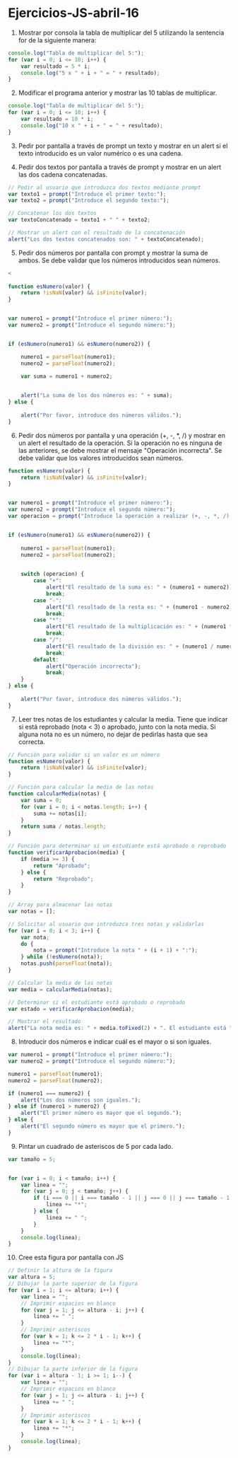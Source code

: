 # Ejercicios-JS-abril-16

1. Mostrar por consola la tabla de multiplicar del 5 utilizando la sentencia for de la siguiente manera:
```javascript
console.log("Tabla de multiplicar del 5:");
for (var i = 0; i <= 10; i++) {
    var resultado = 5 * i;
    console.log("5 x " + i + " = " + resultado);
}
```

2. Modificar el programa anterior y mostrar las 10 tablas de multiplicar.

```javascript
console.log("Tabla de multiplicar del 5:");
for (var i = 0; i <= 10; i++) {
    var resultado = 10 * i;
    console.log("10 x " + i + " = " + resultado);
}
```

3. Pedir por pantalla a través de prompt un texto y mostrar en un alert si el texto introducido es un valor numérico o es una cadena.






4. Pedir dos textos por pantalla a través de prompt y mostrar en un alert las dos cadena concatenadas.
```Javascript
// Pedir al usuario que introduzca dos textos mediante prompt
var texto1 = prompt("Introduce el primer texto:");
var texto2 = prompt("Introduce el segundo texto:");

// Concatenar los dos textos
var textoConcatenado = texto1 + " " + texto2;

// Mostrar un alert con el resultado de la concatenación
alert("Los dos textos concatenados son: " + textoConcatenado);
```

5. Pedir dos números por pantalla con prompt y mostrar la suma de ambos.  Se debe validar que los números introducidos sean números.
```javascript
<
       
function esNumero(valor) {
    return !isNaN(valor) && isFinite(valor);
}


var numero1 = prompt("Introduce el primer número:");
var numero2 = prompt("Introduce el segundo número:");


if (esNumero(numero1) && esNumero(numero2)) {

    numero1 = parseFloat(numero1);
    numero2 = parseFloat(numero2);

    var suma = numero1 + numero2;

   
    alert("La suma de los dos números es: " + suma);
} else {
    
    alert("Por favor, introduce dos números válidos.");
}
```

6. Pedir dos números por pantalla y una operación (+, -, *, /) y mostrar en un alert el resultado de la operación.  Si la operación no es ninguna de las anteriores, se debe mostrar el mensaje "Operación incorrecta".  Se debe validar que los valores introducidos sean números.
```Javascript
function esNumero(valor) {
    return !isNaN(valor) && isFinite(valor);
}


var numero1 = prompt("Introduce el primer número:");
var numero2 = prompt("Introduce el segundo número:");
var operacion = prompt("Introduce la operación a realizar (+, -, *, /):");


if (esNumero(numero1) && esNumero(numero2)) {
   
    numero1 = parseFloat(numero1);
    numero2 = parseFloat(numero2);

    
    switch (operacion) {
        case "+":
            alert("El resultado de la suma es: " + (numero1 + numero2));
            break;
        case "-":
            alert("El resultado de la resta es: " + (numero1 - numero2));
            break;
        case "*":
            alert("El resultado de la multiplicación es: " + (numero1 * numero2));
            break;
        case "/":
            alert("El resultado de la división es: " + (numero1 / numero2));
            break;
        default:
            alert("Operación incorrecta");
            break;
    }
} else {
    
    alert("Por favor, introduce dos números válidos.");
}
```

7. Leer tres notas de los estudiantes y calcular la media.  Tiene que indicar si está reprobado (nota < 3) o aprobado, junto con la nota media.  Si alguna nota no es un número, no dejar de pedirlas hasta que sea correcta.
```Javascript
// Función para validar si un valor es un número
function esNumero(valor) {
    return !isNaN(valor) && isFinite(valor);
}

// Función para calcular la media de las notas
function calcularMedia(notas) {
    var suma = 0;
    for (var i = 0; i < notas.length; i++) {
        suma += notas[i];
    }
    return suma / notas.length;
}

// Función para determinar si un estudiante está aprobado o reprobado
function verificarAprobacion(media) {
    if (media >= 3) {
        return "Aprobado";
    } else {
        return "Reprobado";
    }
}

// Array para almacenar las notas
var notas = [];

// Solicitar al usuario que introduzca tres notas y validarlas
for (var i = 0; i < 3; i++) {
    var nota;
    do {
        nota = prompt("Introduce la nota " + (i + 1) + ":");
    } while (!esNumero(nota));
    notas.push(parseFloat(nota));
}

// Calcular la media de las notas
var media = calcularMedia(notas);

// Determinar si el estudiante está aprobado o reprobado
var estado = verificarAprobacion(media);

// Mostrar el resultado
alert("La nota media es: " + media.toFixed(2) + ". El estudiante está " + estado + ".");


```

8. Introducir dos números e indicar cuál es el mayor o si son iguales.
```Javascript
var numero1 = prompt("Introduce el primer número:");
var numero2 = prompt("Introduce el segundo número:");

numero1 = parseFloat(numero1);
numero2 = parseFloat(numero2);

if (numero1 === numero2) {
    alert("Los dos números son iguales.");
} else if (numero1 > numero2) {
    alert("El primer número es mayor que el segundo.");
} else {
    alert("El segundo número es mayor que el primero.");
}
```
9. Pintar un cuadrado de asteriscos de 5 por cada lado.
```Javascript
var tamaño = 5;


for (var i = 0; i < tamaño; i++) {
    var linea = "";
    for (var j = 0; j < tamaño; j++) {
        if (i === 0 || i === tamaño - 1 || j === 0 || j === tamaño - 1) {
            linea += "*";
        } else {
            linea += " ";
        }
    }
    console.log(linea);
}
```

10. Cree esta figura por pantalla con JS
```Javascript
// Definir la altura de la figura
var altura = 5;
// Dibujar la parte superior de la figura
for (var i = 1; i <= altura; i++) {
    var linea = "";
    // Imprimir espacios en blanco
    for (var j = 1; j <= altura - i; j++) {
        linea += " ";
    }
    // Imprimir asteriscos
    for (var k = 1; k <= 2 * i - 1; k++) {
        linea += "*";
    }
    console.log(linea);
}
// Dibujar la parte inferior de la figura
for (var i = altura - 1; i >= 1; i--) {
    var linea = "";
    // Imprimir espacios en blanco
    for (var j = 1; j <= altura - i; j++) {
        linea += " ";
    }
    // Imprimir asteriscos
    for (var k = 1; k <= 2 * i - 1; k++) {
        linea += "*";
    }
    console.log(linea);
}
```